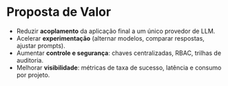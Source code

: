 # Proposta de Valor

- Reduzir **acoplamento** da aplicação final a um único provedor de LLM.
- Acelerar **experimentação** (alternar modelos, comparar respostas, ajustar prompts).
- Aumentar **controle e segurança**: chaves centralizadas, RBAC, trilhas de auditoria.
- Melhorar **visibilidade**: métricas de taxa de sucesso, latência e consumo por projeto.
